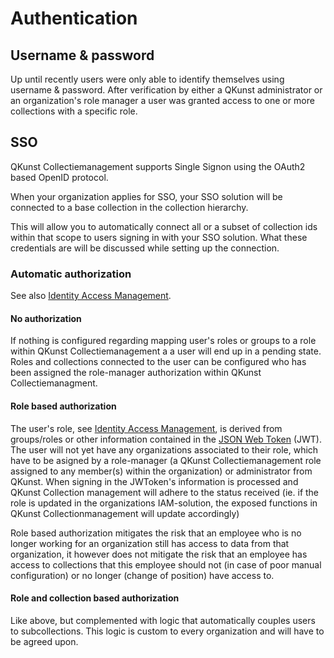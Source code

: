 # Authentication

## Username & password

Up until recently users were only able to identify themselves using username & password. After verification by either a QKunst administrator or an organization's role manager
a user was granted access to one or more collections with a specific role.

## SSO

QKunst Collectiemanagement supports Single Signon using the OAuth2 based OpenID protocol.

When your organization applies for SSO, your SSO solution will be connected to a base collection in the collection hierarchy.

This will allow you to automatically connect all or a subset of collection ids within that scope to users signing in with your SSO solution.
What these credentials are will be discussed while setting up the connection.

### Automatic authorization

See also [Identity Access Management](iam.md).

#### No authorization

If nothing is configured regarding mapping user's roles or groups to a role within QKunst Collectiemanagement a a user will end up in a pending state. Roles and
collections connected to the user can be configured who has been assigned the role-manager authorization within QKunst Collectiemanagment.

#### Role based authorization

The user's role, see [Identity Access Management](iam.md), is derived from groups/roles or other information contained in the [JSON Web Token](https://en.wikipedia.org/wiki/JSON_Web_Token) (JWT).
The user will not yet have any organizations associated to their role, which have to be asigned by a
role-manager (a QKunst Collectiemanagement role assigned to any member(s) within the organization) or administrator from QKunst.
When signing in the JWToken's information is processed and QKunst Collection management will adhere to the status received
(ie. if the role is updated in the organizations IAM-solution, the exposed functions in QKunst Collectionmanagement will update accordingly)

Role based authorization mitigates the risk that an employee who is no longer working for an organization still has access to data from that organization, it however does not
mitigate the risk that an employee has access to collections that this employee should not (in case of poor manual configuration) or no longer (change of position) have access to.

#### Role and collection based authorization

Like above, but complemented with logic that automatically couples users to subcollections. This logic is custom to every organization and will have to be agreed upon.

<!--#### Auto connect collection

Per collection can be configured whether:

* if SSO users are trusted without confirmation
* if users are trusted to access a single base collection without authorization based on parameters:
  - email domain match
  - sso system match
* if -->